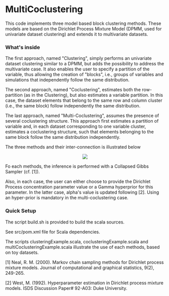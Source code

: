 # MultiCoclustering

This code implements three model based block clustering methods. These models are based on the Dirichlet Process Mixture Model (DPMM, used for univariate dataset clustering) and extends it to multivariate datasets.

### What's inside 

The first approach, named "Clustering", simply performs an univariate dataset clustering similar to a DPMM, but adds the possibility to address the multivariate case. It also enables the user to specify a partition of the variable, thus allowing the creation of "blocks", i.e., groups of variables and simulations that independently follow the same distribution.

The second approach, named "Coclustering", estimates both the row-partition (as in the Clustering), but also estimates a variable partition. In this case, the dataset elements that belong to the same row and column cluster (i.e., the same block) follow independently the same distribution.

The last approach, named "Multi-Coclustering", assumes the presence of several coclustering structure. This approach first estimates a partition of variable and, in each dataset corresponding to one variable cluster, estimates a coclustering structure, such that elements belonging to the same block follow the same distribution independently. 

The three methods and their inter-connection is illustrated below

<p align="center">
  <img src="https://github.com/EtienneGof/MultiCoclustering/blob/main/illustration.gif" />
</p>


Fo each methods, the inference is performed with a Collapsed Gibbs Sampler (cf. [1]).

Also, in each case, the user can either choose to provide the Dirichlet Process concentration parameter value or a Gamma hyperprior for this parameter. In the latter case, alpha's value is updated following [2]. Using an hyper-prior is mandatory in the multi-coclustering case.

### Quick Setup

The script build.sh is provided to build the scala sources. 

See src/pom.xml file for Scala dependencies.

The scripts clusteringExample.scala, coclusteringExample.scala and multiCoclusteringExample.scala illustrate the use of each methods, based on toy datasets.

[1] Neal, R. M. (2000). Markov chain sampling methods for Dirichlet process mixture models. Journal of computational and graphical statistics, 9(2), 249-265.

[2] West, M. (1992). Hyperparameter estimation in Dirichlet process mixture models. ISDS Discussion Paper# 92-A03: Duke University.
